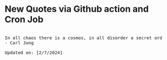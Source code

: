 # New Quotes via Github action and Cron Job

<pre>
<!-- #quote -->
In all chaos there is a cosmos, in all disorder a secret order.
- Carl Jung

Updated on: [2/7/2024]
<!-- #quoteEnd -->
</pre>
